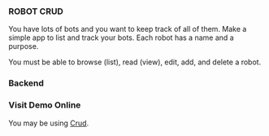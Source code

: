 ### ROBOT CRUD

You have lots of bots and you want to keep track of all of them. Make a simple app to list and
track your bots. Each robot has a name and a purpose.

You must be able to browse (list), read (view), edit, add, and delete a robot.

### Backend

### Visit Demo Online

You may be using [Crud](https://markdownlivepreview.com/).
